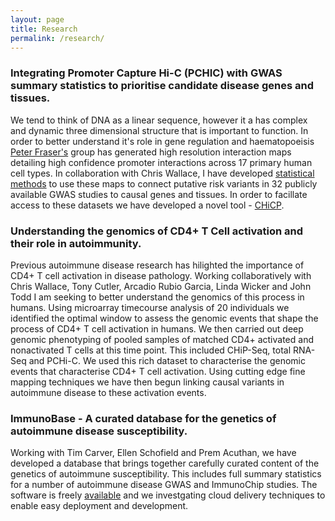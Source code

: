 ```yaml
---
layout: page
title: Research
permalink: /research/
---
```



###  Integrating Promoter Capture Hi-C (PCHIC) with GWAS summary statistics to prioritise candidate disease genes and tissues. 

We tend to  think of DNA as a linear sequence, however it a has complex and dynamic three dimensional structure that is important to function. In order to better understand it's role in gene regulation and haematopoeisis [Peter Fraser's](http://www.babraham.ac.uk/our-research/nuclear-dynamics/peter-fraser) group has generated high resolution interaction maps detailing high confidence promoter interactions across 17 primary human cell types.  In collaboration with Chris Wallace, I have developed [statistical methods](http://github.com/ollyburren/CHIGP) to use these maps to connect putative risk variants in 32 publicly available GWAS studies to causal genes and tissues. In order to facillate access to these datasets we have developed a novel tool - [CHiCP](http://bioinformatics.oxfordjournals.org/content/early/2016/04/08/bioinformatics.btw173.abstract).

### Understanding the genomics of CD4+ T Cell activation and their role in autoimmunity.

Previous autoimmune disease research has hilighted the importance of CD4+ T cell activation in disease pathology. Working collaboratively with Chris Wallace, Tony Cutler, Arcadio Rubio Garcia, Linda Wicker and John Todd I am seeking to better understand the genomics of this process in humans. Using microarray timecourse analysis of 20 individuals we identified the optimal window to assess the genomic events that shape the process of CD4+ T cell activation in humans. We then carried out deep genomic phenotyping of pooled samples of matched CD4+ activated and nonactivated T cells at this time point. This included CHiP-Seq, total RNA-Seq and PCHi-C. We used this rich dataset to characterise the genomic events that characterise CD4+ T cell activation. Using cutting edge fine mapping techniques we have then begun linking causal variants in autoimmune disease to these activation events. 

### ImmunoBase - A curated database for the genetics of autoimmune disease susceptibility.

Working with Tim Carver, Ellen Schofield and Prem Acuthan, we have developed a database that brings together carefully curated content of the genetics of autoimmune susceptibility. This includes full summary statistics for a number of autoimmune disease GWAS and ImmunoChip studies. The software is freely [available](https://github.com/D-I-L/pydgin) and we investgating cloud delivery techniques to enable easy deployment and development.
